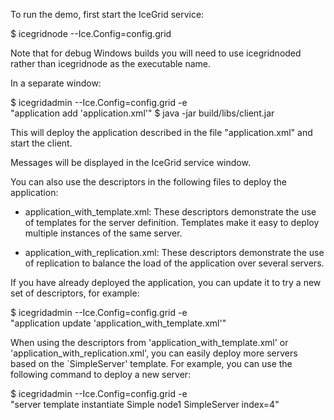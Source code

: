 To run the demo, first start the IceGrid service:

$ icegridnode --Ice.Config=config.grid

Note that for debug Windows builds you will need to use icegridnoded
rather than icegridnode as the executable name.

In a separate window:

$ icegridadmin --Ice.Config=config.grid -e \
    "application add 'application.xml'"
$ java -jar build/libs/client.jar

This will deploy the application described in the file
"application.xml" and start the client.

Messages will be displayed in the IceGrid service window.

You can also use the descriptors in the following files to deploy the
application:

- application_with_template.xml: These descriptors demonstrate the use
  of templates for the server definition. Templates make it easy to
  deploy multiple instances of the same server.

- application_with_replication.xml: These descriptors demonstrate the
  use of replication to balance the load of the application over
  several servers.

If you have already deployed the application, you can update it to try
a new set of descriptors, for example:

$ icegridadmin --Ice.Config=config.grid -e \
    "application update 'application_with_template.xml'"

When using the descriptors from 'application_with_template.xml' or
'application_with_replication.xml', you can easily deploy more servers
based on the `SimpleServer' template. For example, you can use the
following command to deploy a new server:

$ icegridadmin --Ice.Config=config.grid -e \
    "server template instantiate Simple node1 SimpleServer index=4"
